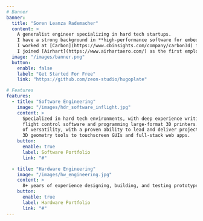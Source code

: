 ```yaml
---
# Banner
banner:
  title: "Soren Leanza Rademacher"
  content: >
    A generalist engineer specializing in hard tech startups.
    I have a strong background in **high-performance software for embedded Linux** and **mechanical design for prototyping**.
    I worked at [Carbon](https://www.cbinsights.com/company/carbon3d) for 9 years, during which the team grew from 10 to over 400. There, I designed and built cutting-edge large-format additive manufacturing technologies.
    I joined [Airhart](https://www.airhartaero.com/) as the first employee. I was involved in all aspects of the company strategy, marketing, fundraising, etc. Engineering contributions consisted of both hardware and software development for our autonomous control system, which was installed in a 4-seat aircraft. The CEO and I completed a cross-country flight in the aircraft in February 2025.
  image: "/images/banner.png"
  button:
    enable: false
    label: "Get Started For Free"
    link: "https://github.com/zeon-studio/hugoplate"

# Features
features:
  - title: "Software Engineering"
    image: "/images/hdr_software_inflight.jpg"
    content: >
      Specialized in hard tech environments, with deep experience writing safety-critical
      flight control software and programming large-format 3D printers. Demonstrated pedigree
      of versatility, with a proven ability to lead and deliver projects ranging from procedural
      3D geometry tools to touchscreen GUIs and full-stack web apps.
    button:
      enable: true
      label: Software Portfolio
      link: "#"

  - title: "Hardware Engineering"
    image: "/images/hw_engineering.jpg"
    content: >
      8+ years of experience designing, building, and testing prototype-level mechanatronic systems.
    button:
      enable: true
      label: Hardware Portfolio
      link: "#"
---
```

